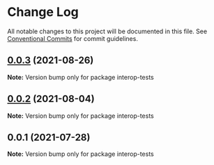 # Change Log

All notable changes to this project will be documented in this file.
See [Conventional Commits](https://conventionalcommits.org) for commit guidelines.

## [0.0.3](https://github.com/statechannels/statechannels/compare/interop-tests@0.0.2...interop-tests@0.0.3) (2021-08-26)

**Note:** Version bump only for package interop-tests





## [0.0.2](https://github.com/statechannels/statechannels/compare/interop-tests@0.0.1...interop-tests@0.0.2) (2021-08-04)

**Note:** Version bump only for package interop-tests





## 0.0.1 (2021-07-28)

**Note:** Version bump only for package interop-tests
